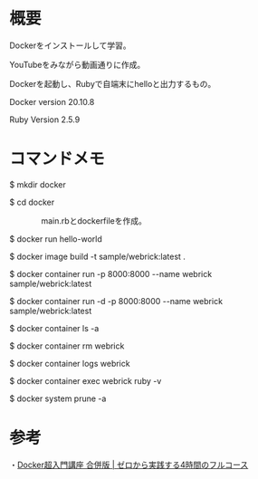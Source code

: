 # 概要

Dockerをインストールして学習。

YouTubeをみながら動画通りに作成。

Dockerを起動し、Rubyで自端末にhelloと出力するもの。

Docker version 20.10.8

Ruby Version 2.5.9

# コマンドメモ
$ mkdir docker

$ cd docker

　　　　main.rbとdockerfileを作成。
    
$ docker run hello-world

$ docker image build -t sample/webrick:latest .

$ docker container run -p 8000:8000 --name webrick sample/webrick:latest

$ docker container run -d -p 8000:8000 --name webrick sample/webrick:latest

$ docker container ls -a

$ docker container rm webrick

$ docker container logs webrick

$ docker container exec webrick ruby -v

$ docker system prune -a

# 参考

・[Docker超入門講座 合併版 | ゼロから実践する4時間のフルコース](https://www.youtube.com/watch?v=lZD1MIHwMBY&t=22s)
